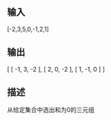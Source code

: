 ## 输入
[-2,3,5,0,-1,2,1]

## 输出
[ [ -1, 3, -2 ], [ 2, 0, -2 ], [ 1, -1, 0 ] ]

## 描述
从给定集合中选出和为0的三元组


